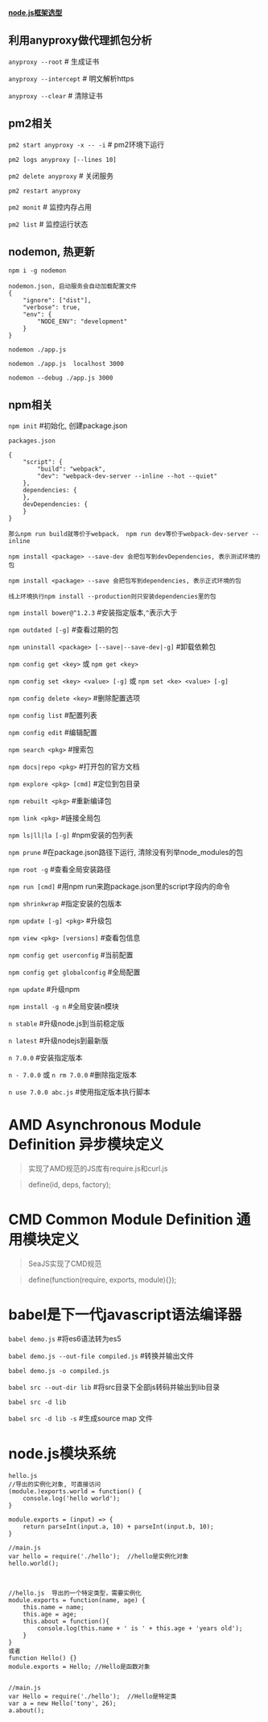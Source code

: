 **[node.js框架选型](http://cnodejs.org/topic/58caaec27dee71e5193a53ce)**


## 利用anyproxy做代理抓包分析

`anyproxy --root` # 生成证书

`anyproxy --intercept` # 明文解析https

`anyproxy --clear`  # 清除证书

## pm2相关

`pm2 start anyproxy -x -- -i`  #  pm2环境下运行

`pm2 logs anyproxy [--lines 10]`

`pm2 delete anyproxy` # 关闭服务

`pm2 restart anyproxy`

`pm2 monit`  # 监控内存占用

`pm2 list`  # 监控运行状态

## nodemon, 热更新

`npm i -g nodemon`

```
nodemon.json, 启动服务会自动加载配置文件
{
    "ignore": ["dist"],
    "verbose": true,
    "env": {
        "NODE_ENV": "development"
    }
}
```

`nodemon ./app.js`

`nodemon ./app.js  localhost 3000`

`nodemon --debug ./app.js 3000`

## npm相关

`npm init` #初始化, 创建package.json

`packages.json`

```
{
	"script": {
		"build": "webpack",
		"dev": "webpack-dev-server --inline --hot --quiet"
	},
	dependencies: {
	},
	devDependencies: {
	}
}

那么npm run build就等价于webpack， npm run dev等价于webpack-dev-server --inline

npm install <package> --save-dev 会把包写到devDependencies, 表示测试环境的包

npm install <package> --save 会把包写到dependencies, 表示正式环境的包

线上环境执行npm install --production则只安装dependencies里的包

```

`npm install bower@^1.2.3`  #安装指定版本,`^`表示大于

`npm outdated [-g]` #查看过期的包

`npm uninstall <package> [--save|--save-dev|-g]` #卸载依赖包

`npm config get <key>` 或 `npm get <key>`

`npm config set <key> <value> [-g]` 或 `npm set <ke> <value> [-g]`

`npm config delete <key>`  #删除配置选项

`npm config list` #配置列表

`npm config edit` #编辑配置

`npm search <pkg>`  #搜索包

`npm docs|repo <pkg>`  #打开包的官方文档

`npm explore <pkg> [cmd]` #定位到包目录

`npm rebuilt <pkg>` #重新编译包

`npm link <pkg>`  #链接全局包

`npm ls|ll|la [-g]`  #npm安装的包列表

`npm prune` #在package.json路径下运行, 清除没有列举node_modules的包

`npm root -g` #查看全局安装路径

`npm run [cmd]` #用npm run来跑package.json里的script字段内的命令

`npm shrinkwrap` #指定安装的包版本

`npm update [-g] <pkg>` #升级包

`npm view <pkg> [versions]` #查看包信息

`npm config get userconfig`  #当前配置

`npm config get globalconfig`  #全局配置


`npm update` #升级npm

`npm install -g n` #全局安装n模块

`n stable`  #升级node.js到当前稳定版

`n latest`  #升级nodejs到最新版

`n 7.0.0`    #安装指定版本

`n - 7.0.0` 或 `n rm 7.0.0`  #删除指定版本

`n use 7.0.0 abc.js` #使用指定版本执行脚本


# AMD  Asynchronous Module Definition 异步模块定义

> 实现了AMD规范的JS库有require.js和curl.js

> define(id, deps, factory);


# CMD  Common Module Definition 通用模块定义

> SeaJS实现了CMD规范

> define(function(require, exports, module){});


# babel是下一代javascript语法编译器

`babel demo.js`  #将es6语法转为es5

`babel demo.js --out-file compiled.js` #转换并输出文件

`babel demo.js -o compiled.js`

`babel src --out-dir lib`  #将src目录下全部js转码并输出到lib目录

`babel src -d lib`

`babel src -d lib -s` #生成source map 文件



# node.js模块系统
```
hello.js
//导出的实例化对象, 可直接访问
(module.)exports.world = function() {
	console.log('hello world');
}

module.exports = (input) => {
    return parseInt(input.a, 10) + parseInt(input.b, 10);
}

//main.js
var hello = require('./hello');  //hello是实例化对象
hello.world();



//hello.js  导出的一个特定类型，需要实例化
module.exports = function(name, age) {
	this.name = name;
	this.age = age;
	this.about = function(){
		console.log(this.name + ' is ' + this.age + 'years old');
	}
}
或者
function Hello() {}
module.exports = Hello; //Hello是函数对象


//main.js
var Hello = require('./hello');  //Hello是特定类
var a = new Hello('tony', 26);
a.about();
```
